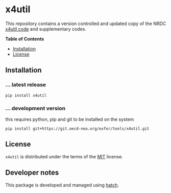 # x4util

This repository contains a version controlled and updated copy of the NRDC [x4util code](https://nds.iaea.org/nrdc/nrdc_sft/) and supplementary codes.

**Table of Contents**

- [Installation](#installation)
- [License](#license)

## Installation

### ... latest release

```console
pip install x4util
```

### ... development version

this requires python, pip and git to be installed on the system

```console
pip install git+https://git.oecd-nea.org/exfor/tools/x4util.git
```

## License

`x4util` is distributed under the terms of the [MIT](https://spdx.org/licenses/MIT.html) license.

## Developer notes

This package is developed and managed using [hatch](https://hatch.pypa.io/latest).
